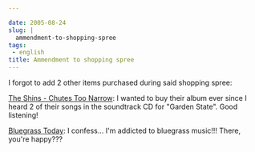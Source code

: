 ```yaml
---

date: 2005-08-24
slug: |
  ammendment-to-shopping-spree
tags:
 - english
title: Ammendment to shopping spree
---
```


I forgot to add 2 other items purchased during said shopping spree:

[The Shins - Chutes Too
Narrow](http://www.amazon.com/exec/obidos/tg/detail/-/B00009LVXT/qid=1124912142/sr=8-2/ref=pd_bbs_2/104-6992364-1119147?v=glance&s=music&n=507846):
I wanted to buy their album ever since I heard 2 of their songs in the
soundtrack CD for "Garden State". Good listening!

[Bluegrass
Today](http://www.amazon.com/exec/obidos/tg/detail/-/B00009P1PM/qid=1124912409/sr=2-1/ref=pd_bbs_b_2_1/104-6992364-1119147?v=glance&s=music):
I confess... I'm addicted to bluegrass music!!! There, you're happy???
